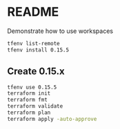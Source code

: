 # README
Demonstrate how to use workspaces

```sh
tfenv list-remote
tfenv install 0.15.5
```

## Create 0.15.x
```sh
tfenv use 0.15.5
terraform init
terraform fmt
terraform validate
terraform plan 
terraform apply -auto-approve
```




